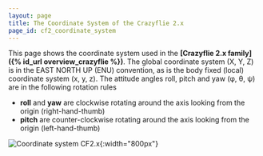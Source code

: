 ```yaml
---
layout: page
title: The Coordinate System of the Crazyflie 2.x
page_id: cf2_coordinate_system
---
```


This page shows the coordinate system used in the **[Crazyflie 2.x family]({% id_url overview_crazyflie %})**. The global coordinate system (X, Y, Z) is in the EAST NORTH UP (ENU) convention, as is the body fixed (local) coordinate system (x, y, z). The attitude angles roll, pitch and yaw (φ, θ, ψ) are in the following rotation rules
* __roll__ and __yaw__ are clockwise rotating around the axis looking from the origin (right-hand-thumb)
* __pitch__ are counter-clockwise rotating around the axis looking from the origin (left-hand-thumb)


![Coordinate system CF2.x](/images/documentation/overview/coordinate_system.jpg){:width="800px"}
